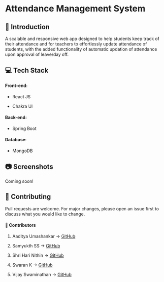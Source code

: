 # Attendance Management System

## 📌 Introduction

A scalable and responsive web app designed to help students keep track of their attendance and for teachers to effortlessly update attendance of students, with the added functionality of automatic updation of attendance upon approval of leave/day off.

## 💻 Tech Stack

#### Front-end:

- React JS

- Chakra UI

#### Back-end:

- Spring Boot

#### Database:

- MongoDB

## 📷 Screenshots

Coming soon!

## 🔧 Contributing

Pull requests are welcome. For major changes, please open an issue first to discuss what you would like to change.

#### 👷 Contributors

1. Aaditya Umashankar -> [GitHub](https://www.github.com/aaditya47)

2. Samyukth SS -> [GitHub](https://www.github.com/SamyukthSuresh)

3. Shri Hari Nithin -> [GitHub](https://www.github.com/shri-hari-nithin)

4. Swaran K -> [GitHub](https://www.github.com/swaran2)

5. Vijay Swaminathan -> [GitHub](https://www.github.com/Vijay-Swaminathan-0)
